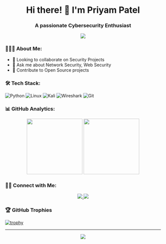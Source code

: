 <h1 align="center">Hi there! 👋 I'm Priyam Patel</h1>
<h3 align="center">A passionate Cybersecurity Enthusiast</h3>

<p align="center">
  <img src="https://readme-typing-svg.herokuapp.com?lines=Cybersecurity+Student;CTF+Player;Always+learning&center=true&width=380&height=45">
</p>

### 👨🏻‍💻 About Me:
- 👯 Looking to collaborate on Security Projects
- 💬 Ask me about Network Security, Web Security
- 🎯 Contribute to Open Source projects

### 🛠 Tech Stack:
![Python](https://img.shields.io/badge/-Python-05122A?style=flat&logo=python)
![Linux](https://img.shields.io/badge/-Linux-05122A?style=flat&logo=linux)
![Kali](https://img.shields.io/badge/-Kali-05122A?style=flat&logo=kali-linux)
![Wireshark](https://img.shields.io/badge/-Wireshark-05122A?style=flat&logo=wireshark)
![Git](https://img.shields.io/badge/-Git-05122A?style=flat&logo=git)

### 📊 GitHub Analytics:
<p align="center">
  <img height="180em" src="https://github-readme-stats.vercel.app/api?username=priyam001&show_icons=true&theme=radical"/>
  <img height="180em" src="https://github-readme-stats.vercel.app/api/top-langs/?username=priyam001&layout=compact&theme=radical"/>
</p>

### 🤝🏻 Connect with Me:
<p align="center">
  <a href="https://www.linkedin.com/in/priyam-patel-450307206/">
    <img src="https://img.shields.io/badge/-LinkedIn-0077B5?style=flat&logo=Linkedin&logoColor=white"/>
  </a>
  <a href="mailto:your.email@example.com">
    <img src="https://img.shields.io/badge/-Email-D14836?style=flat&logo=Gmail&logoColor=white"/>
  </a>
</p>

### 🏆 GitHub Trophies
[![trophy](https://github-profile-trophy.vercel.app/?username=priyam001&theme=radical&row=1)](https://github.com/ryo-ma/github-profile-trophy)

---
<p align="center">
  <img src="https://komarev.com/ghpvc/?username=priyam001&color=blueviolet&style=flat">
</p>

